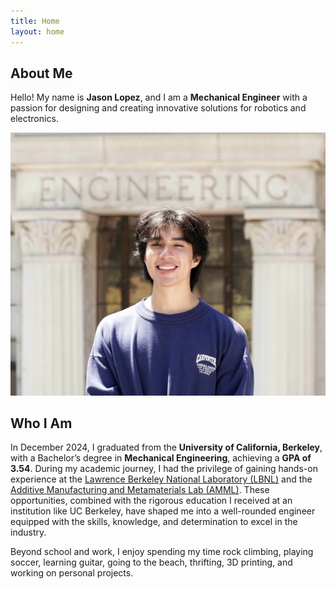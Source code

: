 ```yaml
---
title: Home
layout: home
---
```

About Me
----
Hello! My name is **Jason Lopez**, and I am a **Mechanical Engineer** with a passion for designing and creating innovative solutions for robotics and electronics.

<div style="text-align: center;">
  <img src="assets/headshot.png" alt="Headshot" width="1000">
</div>

Who I Am
----
In December 2024, I graduated from the **University of California, Berkeley**, with a Bachelor’s degree in **Mechanical Engineering**, achieving a **GPA of 3.54**. During my academic journey, I had the privilege of gaining hands-on experience at the [Lawrence Berkeley National Laboratory (LBNL)](https://www.lbl.gov/) and the [Additive Manufacturing and Metamaterials Lab (AMML)](https://www.raynexzheng.com/). These opportunities, combined with the rigorous education I received at an institution like UC Berkeley, have shaped me into a well-rounded engineer equipped with the skills, knowledge, and determination to excel in the industry.

Beyond school and work, I enjoy spending my time rock climbing, playing soccer, learning guitar, going to the beach, thrifting, 3D printing, and working on personal projects.

[Just the Docs]: https://just-the-docs.github.io/just-the-docs/
[GitHub Pages]: https://docs.github.com/en/pages
[README]: https://github.com/just-the-docs/just-the-docs-template/blob/main/README.md
[Jekyll]: https://jekyllrb.com
[GitHub Pages / Actions workflow]: https://github.blog/changelog/2022-07-27-github-pages-custom-github-actions-workflows-beta/
[use this template]: https://github.com/just-the-docs/just-the-docs-template/generate

